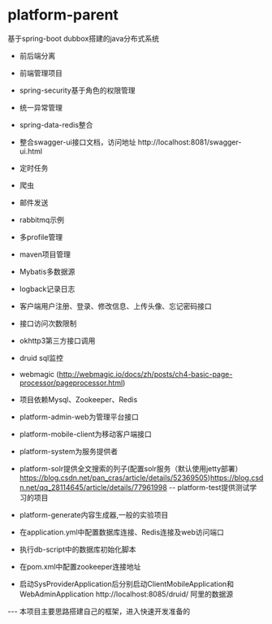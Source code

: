 # platform-parent
基于spring-boot dubbox搭建的java分布式系统
- 前后端分离
- 前端管理项目
- spring-security基于角色的权限管理
- 统一异常管理
- spring-data-redis整合
- 整合swagger-ui接口文档，访问地址 http://localhost:8081/swagger-ui.html
- 定时任务
- 爬虫
- 邮件发送
- rabbitmq示例
- 多profile管理
- maven项目管理
- Mybatis多数据源
- logback记录日志
- 客户端用户注册、登录、修改信息、上传头像、忘记密码接口
- 接口访问次数限制
- okhttp3第三方接口调用
- druid sql监控
- webmagic (http://webmagic.io/docs/zh/posts/ch4-basic-page-processor/pageprocessor.html)


- 项目依赖Mysql、Zookeeper、Redis
- platform-admin-web为管理平台接口
- platform-mobile-client为移动客户端接口
- platform-system为服务提供者
- platform-solr提供全文搜索的列子(配置solr服务（默认使用jetty部署）https://blog.csdn.net/pan_cras/article/details/52369505)https://blog.csdn.net/qq_28114645/article/details/77961998
-- platform-test提供测试学习的项目
- platform-generate内容生成器,一般的实验项目
- 在application.yml中配置数据库连接、Redis连接及web访问端口
- 执行db-script中的数据库初始化脚本
- 在pom.xml中配置zookeeper连接地址
- 启动SysProviderApplication后分别启动ClientMobileApplication和WebAdminApplication
http://localhost:8085/druid/  阿里的数据源



---  本项目主要思路搭建自己的框架，进入快速开发准备的












